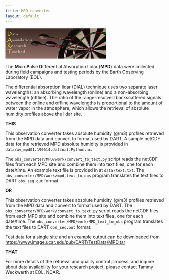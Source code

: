 ```yaml
---
title: MPD converter
layout: default
---
```


![DARTlogo](docs/images/Dartboard7.png)

The **M**icro**P**ulse **D**ifferential Absorption Lidar (**MPD**) data
were collected during field campaigns and testing periods by the
Earth Observing Laboratory (EOL).

The differential absorption lidar (DIAL) technique uses two separate 
laser wavelengths: an absorbing wavelength (online) and a non-absorbing 
wavelength (offline). The ratio of the range-resolved backscattered 
signals between the online and offline wavelengths is proportional to 
the amount of water vapor in the atmosphere, which allows the retrieval 
of absolute humidity profiles above the lidar site. 

**THIS**

This observation converter takes absolute humidity (g/m3) profiles 
retrieved from the MPD data and convert to format used by DART.
A sample netCDF data for the retrieved MPD absolute humidity is provided 
in `data/wv_mpd01.190614.dafinal.Python.nc`. 

The `obs_converter/MPD/work/convert_to_text.py` script reads the netCDF 
files from each MPD site and combine them into text files, one for each 
date/time. An example text file is provided in at `data/text.txt`.
The `obs_converter/MPD/work/mpd_text_to_obs` program translates the text
files to DART `obs_seq.out` format.

**OR**

This observation converter takes absolute humidity (g/m3) profiles 
retrieved from the MPD data and convert to format used by DART.
The `obs_converter/MPD/work/convert_to_text.py` script reads the netCDF 
files from each MPD site and combine them into text files, one for each 
date/time. The `obs_converter/MPD/work/MPD_text_to_obs` program 
translates the text files to DART `obs_seq.out` format.

Test data for a single site and an example output can be downloaded from
https://www.image.ucar.edu/pub/DART/TestData/MPD.tar

**THAT**

For more details of the retrieval and quality control process, 
and inquire about data availability for your research project,
please contact Tammy Weckwerth at EOL, NCAR. 

